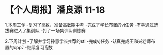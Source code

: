 # 【个人周报】潘良源 11-18

1.本周工作
-复习了高数，准备高数期中考
-完成了学长布置的vj任务
-有幸通过选拔赛进入了集训队
-打了一场集训队训练赛

2.下周计划
-了解并学习孙意学长推荐的stl
-完成vj任务
-认真完成王和兴老师布置的cpp7
-继续复习高数
